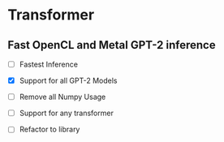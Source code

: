 # Transformer
## Fast OpenCL and Metal GPT-2 inference
- [ ] Fastest Inference

- [X] Support for all GPT-2 Models

- [ ] Remove all Numpy Usage

- [ ] Support for any transformer


- [ ] Refactor to library
